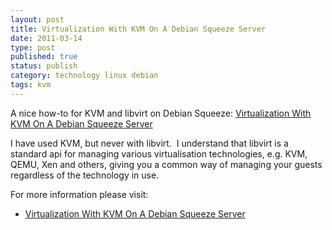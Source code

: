 ```yaml
--- 
layout: post 
title: Virtualization With KVM On A Debian Squeeze Server
date: 2011-03-14
type: post 
published: true 
status: publish
category: technology linux debian
tags: kvm
---
```


A nice how-to for KVM and libvirt on Debian Squeeze: [Virtualization With KVM On A Debian Squeeze Server][howto]

I have used KVM, but never with libvirt.  I understand that libvirt is a
standard api for managing various virtualisation technologies, e.g. KVM,
QEMU, Xen and others, giving you a common way of managing your guests
regardless of the technology in use.

<!--more-->

For more information please visit:

   * [Virtualization With KVM On A Debian Squeeze Server][howto]

[howto]: http://www.howtoforge.com/virtualization-with-kvm-on-a-debian-squeeze-server

